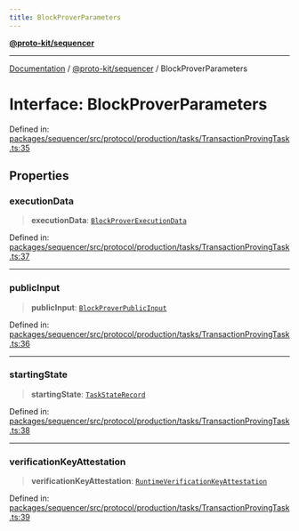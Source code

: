 ```yaml
---
title: BlockProverParameters
---
```


[**@proto-kit/sequencer**](../README.md)

***

[Documentation](../../../README.md) / [@proto-kit/sequencer](../README.md) / BlockProverParameters

# Interface: BlockProverParameters

Defined in: [packages/sequencer/src/protocol/production/tasks/TransactionProvingTask.ts:35](https://github.com/proto-kit/framework/blob/28efa802e3737fc3b77339148b307ef7246f3ef1/packages/sequencer/src/protocol/production/tasks/TransactionProvingTask.ts#L35)

## Properties

### executionData

> **executionData**: [`BlockProverExecutionData`](../../protocol/classes/BlockProverExecutionData.md)

Defined in: [packages/sequencer/src/protocol/production/tasks/TransactionProvingTask.ts:37](https://github.com/proto-kit/framework/blob/28efa802e3737fc3b77339148b307ef7246f3ef1/packages/sequencer/src/protocol/production/tasks/TransactionProvingTask.ts#L37)

***

### publicInput

> **publicInput**: [`BlockProverPublicInput`](../../protocol/classes/BlockProverPublicInput.md)

Defined in: [packages/sequencer/src/protocol/production/tasks/TransactionProvingTask.ts:36](https://github.com/proto-kit/framework/blob/28efa802e3737fc3b77339148b307ef7246f3ef1/packages/sequencer/src/protocol/production/tasks/TransactionProvingTask.ts#L36)

***

### startingState

> **startingState**: [`TaskStateRecord`](../type-aliases/TaskStateRecord.md)

Defined in: [packages/sequencer/src/protocol/production/tasks/TransactionProvingTask.ts:38](https://github.com/proto-kit/framework/blob/28efa802e3737fc3b77339148b307ef7246f3ef1/packages/sequencer/src/protocol/production/tasks/TransactionProvingTask.ts#L38)

***

### verificationKeyAttestation

> **verificationKeyAttestation**: [`RuntimeVerificationKeyAttestation`](../../protocol/classes/RuntimeVerificationKeyAttestation.md)

Defined in: [packages/sequencer/src/protocol/production/tasks/TransactionProvingTask.ts:39](https://github.com/proto-kit/framework/blob/28efa802e3737fc3b77339148b307ef7246f3ef1/packages/sequencer/src/protocol/production/tasks/TransactionProvingTask.ts#L39)
